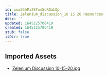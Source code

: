 ```yaml
---
id: xnw3GhPiZSTwm5dRDaLOp
title: Zelenium_discussion_10 15 20 Resources
desc: ''
updated: 1645225706419
created: 1645225706419
stub: false
isDir: true
---
```

## Imported Assets
- [Zelenium Discussion 10-15-20.jpg](/assets/zelenium-discussion-10-15-20-YabV5m9RS41F.jpg)
